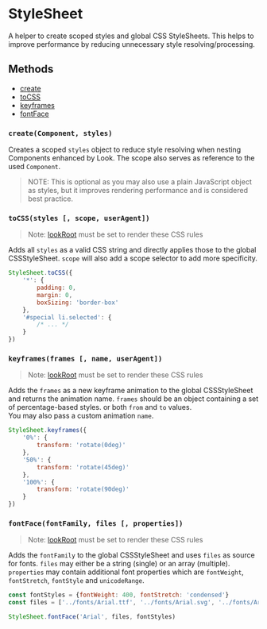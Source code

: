 # StyleSheet
A helper to create scoped styles and global CSS StyleSheets. This helps to improve performance by reducing unnecessary style resolving/processing.

## Methods
- [create](#createcomponent-styles)
- [toCSS](#tocssstyles--scope-useragent)
- [keyframes](#keyframesframes--name-useragent)
- [fontFace](#fontfacefontfamily-files--properties)


### `create(Component, styles)`
Creates a scoped `styles` object to reduce style resolving when nesting Components enhanced by Look. The scope also serves as reference to the used `Component`.
> NOTE: This is optional as you may also use a plain JavaScript object as styles, but it improves rendering performance and is considered best practice.

### `toCSS(styles [, scope, userAgent])`
> Note: [lookRoot](../FAQ.md#2-global-css-rules) must be set to render these CSS rules

Adds all `styles` as a valid CSS string and directly applies those to the global CSSStyleSheet. `scope` will also add a scope selector to add more specificity.

```javascript
StyleSheet.toCSS({
	'*': {
		padding: 0,
		margin: 0,
		boxSizing: 'border-box'
	},
	'#special li.selected': {
		/* ... */
	}
})
```
### `keyframes(frames [, name, userAgent])`
> Note: [lookRoot](../FAQ.md#2-global-css-rules) must be set to render these CSS rules

Adds the `frames` as a new keyframe animation to the global CSSStyleSheet and returns the animation name.
`frames` should be an object containing a set of percentage-based styles. or both `from` and `to` values.<br> You may also pass a custom animation `name`.

```javascript
StyleSheet.keyframes({
	'0%': {
		transform: 'rotate(0deg)'
	},
	'50%': {
		transform: 'rotate(45deg)'
	},
	'100%': {
		transform: 'rotate(90deg)'
	}
})
```

### `fontFace(fontFamily, files [, properties])`
> Note: [lookRoot](../FAQ.md#2-global-css-rules) must be set to render these CSS rules

Adds the `fontFamily` to the global CSSStyleSheet and uses `files` as source for fonts. `files` may either be a string (single) or an array (multiple).<br>
`properties` may contain additional font properties which are `fontWeight`, `fontStretch`, `fontStyle` and  `unicodeRange`.

```javascript
const fontStyles = {fontWeight: 400, fontStretch: 'condensed'}
const files = ['../fonts/Arial.ttf', '../fonts/Arial.svg', '../fonts/Arial.woff']

StyleSheet.fontFace('Arial', files, fontStyles)
```

